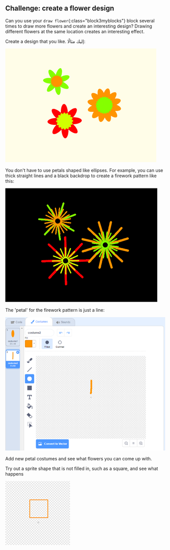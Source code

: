 ## Challenge: create a flower design

Can you use your `draw flower`{:class="block3myblocks"} block several times to draw more flowers and create an interesting design? Drawing different flowers at the same location creates an interesting effect.

Create a design that you like. إليك مثالًا:

![لقطة شاشة](images/flower-three.png)

You don't have to use petals shaped like ellipses. For example, you can use thick straight lines and a black backdrop to create a firework pattern like this:

![لقطة الشاشة](images/flower-fireworks.png)

The 'petal' for the firework pattern is just a line:

![لقطة الشاشة](images/flower-firework-petal.png)

Add new petal costumes and see what flowers you can come up with.

Try out a sprite shape that is not filled in, such as a square, and see what happens

![لقطة الشاشة](images/flower-square-petal.png)